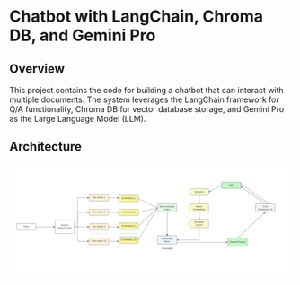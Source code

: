 # Chatbot with LangChain, Chroma DB, and Gemini Pro
## Overview

This project contains the code for building a chatbot that can interact with multiple documents. The system leverages the LangChain framework for Q/A functionality, Chroma DB for vector database storage, and Gemini Pro as the Large Language Model (LLM).

## Architecture
![Architecture Diagram](architecture.png)
